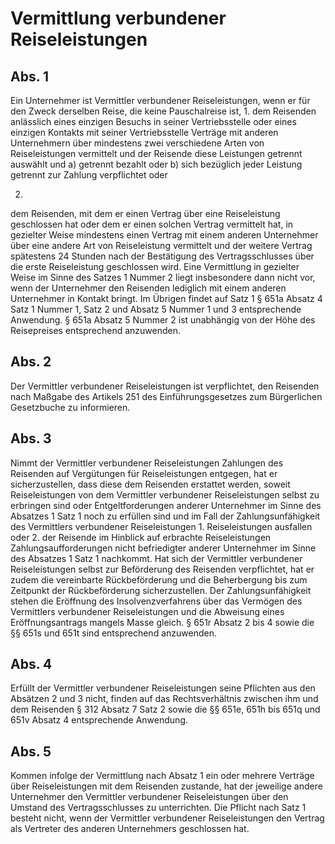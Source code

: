 # Vermittlung verbundener Reiseleistungen



## Abs. 1

 Ein Unternehmer ist Vermittler verbundener Reiseleistungen, wenn er für den Zweck derselben Reise, die keine Pauschalreise ist,  1.
 dem Reisenden anlässlich eines einzigen Besuchs in seiner Vertriebsstelle oder eines einzigen Kontakts mit seiner Vertriebsstelle Verträge mit anderen Unternehmern über mindestens zwei verschiedene Arten von Reiseleistungen vermittelt und der Reisende diese Leistungen getrennt auswählt und  a)
 getrennt bezahlt oder
 b)
 sich bezüglich jeder Leistung getrennt zur Zahlung verpflichtet oder

 2.
 dem Reisenden, mit dem er einen Vertrag über eine Reiseleistung geschlossen hat oder dem er einen solchen Vertrag vermittelt hat, in gezielter Weise mindestens einen Vertrag mit einem anderen Unternehmer über eine andere Art von Reiseleistung vermittelt und der weitere Vertrag spätestens 24 Stunden nach der Bestätigung des Vertragsschlusses über die erste Reiseleistung geschlossen wird.
Eine Vermittlung in gezielter Weise im Sinne des Satzes 1 Nummer 2 liegt insbesondere dann nicht vor, wenn der Unternehmer den Reisenden lediglich mit einem anderen Unternehmer in Kontakt bringt. Im Übrigen findet auf Satz 1 § 651a Absatz 4 Satz 1 Nummer 1, Satz 2 und Absatz 5 Nummer 1 und 3 entsprechende Anwendung. § 651a Absatz 5 Nummer 2 ist unabhängig von der Höhe des Reisepreises entsprechend anzuwenden.

## Abs. 2

 Der Vermittler verbundener Reiseleistungen ist verpflichtet, den Reisenden nach Maßgabe des Artikels 251 des Einführungsgesetzes zum Bürgerlichen Gesetzbuche zu informieren.

## Abs. 3

 Nimmt der Vermittler verbundener Reiseleistungen Zahlungen des Reisenden auf Vergütungen für Reiseleistungen entgegen, hat er sicherzustellen, dass diese dem Reisenden erstattet werden, soweit Reiseleistungen von dem Vermittler verbundener Reiseleistungen selbst zu erbringen sind oder Entgeltforderungen anderer Unternehmer im Sinne des Absatzes 1 Satz 1 noch zu erfüllen sind und im Fall der Zahlungsunfähigkeit des Vermittlers verbundener Reiseleistungen  1.
 Reiseleistungen ausfallen oder
 2.
 der Reisende im Hinblick auf erbrachte Reiseleistungen Zahlungsaufforderungen nicht befriedigter anderer Unternehmer im Sinne des Absatzes 1 Satz 1 nachkommt.
Hat sich der Vermittler verbundener Reiseleistungen selbst zur Beförderung des Reisenden verpflichtet, hat er zudem die vereinbarte Rückbeförderung und die Beherbergung bis zum Zeitpunkt der Rückbeförderung sicherzustellen. Der Zahlungsunfähigkeit stehen die Eröffnung des Insolvenzverfahrens über das Vermögen des Vermittlers verbundener Reiseleistungen und die Abweisung eines Eröffnungsantrags mangels Masse gleich. § 651r Absatz 2 bis 4 sowie die §§ 651s und 651t sind entsprechend anzuwenden.

## Abs. 4

 Erfüllt der Vermittler verbundener Reiseleistungen seine Pflichten aus den Absätzen 2 und 3 nicht, finden auf das Rechtsverhältnis zwischen ihm und dem Reisenden § 312 Absatz 7 Satz 2 sowie die §§ 651e, 651h bis 651q und 651v Absatz 4 entsprechende Anwendung.

## Abs. 5

 Kommen infolge der Vermittlung nach Absatz 1 ein oder mehrere Verträge über Reiseleistungen mit dem Reisenden zustande, hat der jeweilige andere Unternehmer den Vermittler verbundener Reiseleistungen über den Umstand des Vertragsschlusses zu unterrichten. Die Pflicht nach Satz 1 besteht nicht, wenn der Vermittler verbundener Reiseleistungen den Vertrag als Vertreter des anderen Unternehmers geschlossen hat. 

